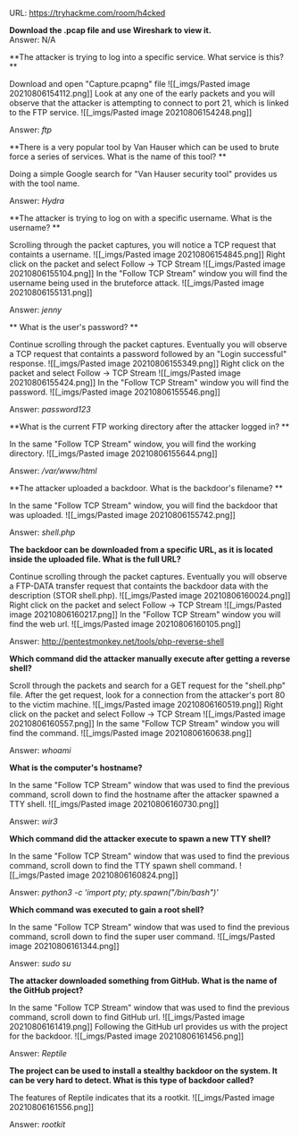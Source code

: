 URL: https://tryhackme.com/room/h4cked

**Download the .pcap file and use Wireshark to view it.**  
Answer: N/A

**The attacker is trying to log into a specific service. What service is this? **

Download and open "Capture.pcapng" file
![[_imgs/Pasted image 20210806154112.png]]
Look at any one of the early packets and you will observe that the attacker is attempting to connect to port 21, which is linked to the FTP service.
![[_imgs/Pasted image 20210806154248.png]]

Answer: *ftp*

**There is a very popular tool by Van Hauser which can be used to brute force a series of services. What is the name of this tool?  **

Doing a simple Google search for "Van Hauser security tool" provides us with the tool name.

Answer: *Hydra*

**The attacker is trying to log on with a specific username. What is the username?  **

Scrolling through the packet captures, you will notice a TCP request that containts a username.
![[_imgs/Pasted image 20210806154845.png]]
Right click on the packet and select Follow -> TCP Stream
![[_imgs/Pasted image 20210806155104.png]]
In the "Follow TCP Stream" window you will find the username being used in the bruteforce attack.
![[_imgs/Pasted image 20210806155131.png]]

Answer: *jenny*

** What is the user's password?  **

Continue scrolling through the packet captures. Eventually you will observe a TCP request that containts a password followed by an "Login successful" response.
![[_imgs/Pasted image 20210806155349.png]]
Right click on the packet and select Follow -> TCP Stream
![[_imgs/Pasted image 20210806155424.png]]
In the "Follow TCP Stream" window you will find the password.
![[_imgs/Pasted image 20210806155546.png]]

Answer: *password123*

**What is the current FTP working directory after the attacker logged in?  **

In the same "Follow TCP Stream" window, you will find the working directory.
![[_imgs/Pasted image 20210806155644.png]]

Answer: */var/www/html*

**The attacker uploaded a backdoor. What is the backdoor's filename?  **

In the same "Follow TCP Stream" window, you will find the backdoor that was uploaded.
![[_imgs/Pasted image 20210806155742.png]]

Answer: *shell.php*

**The backdoor can be downloaded from a specific URL, as it is located inside the uploaded file. What is the full URL?**  

Continue scrolling through the packet captures. Eventually you will observe a FTP-DATA transfer request that containts the backdoor data with the description (STOR shell.php). 
![[_imgs/Pasted image 20210806160024.png]]
Right click on the packet and select Follow -> TCP Stream
![[_imgs/Pasted image 20210806160217.png]]
In the "Follow TCP Stream" window you will find the web url.
![[_imgs/Pasted image 20210806160105.png]]

Answer: http://pentestmonkey.net/tools/php-reverse-shell

**Which command did the attacker manually execute after getting a reverse shell?**  

Scroll through the packets and search for a GET request for the "shell.php" file. After the get request, look for a connection from the attacker's port 80 to the victim machine.
![[_imgs/Pasted image 20210806160519.png]]
Right click on the packet and select Follow -> TCP Stream
![[_imgs/Pasted image 20210806160557.png]]
In the same "Follow TCP Stream" window you will find the command.
![[_imgs/Pasted image 20210806160638.png]]

Answer: *whoami*

**What is the computer's hostname?**

In the same "Follow TCP Stream" window that was used to find the previous command, scroll down to find the hostname after the attacker spawned a TTY shell.
![[_imgs/Pasted image 20210806160730.png]]

Answer: *wir3*

**Which command did the attacker execute to spawn a new TTY shell?**

In the same "Follow TCP Stream" window that was used to find the previous command, scroll down to find the TTY spawn shell command.
![[_imgs/Pasted image 20210806160824.png]]

Answer: *python3 -c 'import pty; pty.spawn("/bin/bash")'*

**Which command was executed to gain a root shell?**  

In the same "Follow TCP Stream" window that was used to find the previous command, scroll down to find the super user command.
![[_imgs/Pasted image 20210806161344.png]]

Answer: *sudo su*

**The attacker downloaded something from GitHub. What is the name of the GitHub project?**  

In the same "Follow TCP Stream" window that was used to find the previous command, scroll down to find GitHub url.
![[_imgs/Pasted image 20210806161419.png]]
Following the GitHub url provides us with the project for the backdoor.
![[_imgs/Pasted image 20210806161456.png]]

Answer: *Reptile*

**The project can be used to install a stealthy backdoor on the system. It can be very hard to detect. What is this type of backdoor called?**

The features of Reptile indicates that its a rootkit.
![[_imgs/Pasted image 20210806161556.png]]

Answer: *rootkit*
